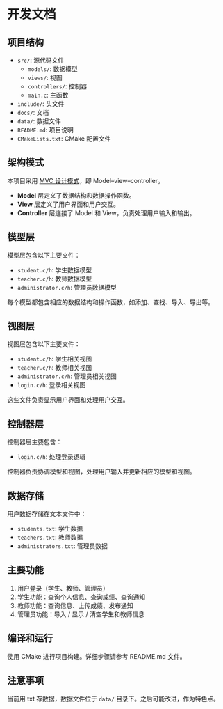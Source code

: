 # 开发文档

## 项目结构

- `src/`: 源代码文件
    - `models/`: 数据模型
    - `views/`: 视图
    - `controllers/`: 控制器
    - `main.c`: 主函数
- `include/`: 头文件
- `docs/`: 文档
- `data/`: 数据文件
- `README.md`: 项目说明
- `CMakeLists.txt`: CMake 配置文件

## 架构模式

本项目采用 [MVC 设计模式](https://zh.wikipedia.org/zh-cn/MVC)，即 Model–view–controller。

- **Model** 层定义了数据结构和数据操作函数。
- **View** 层定义了用户界面和用户交互。
- **Controller** 层连接了 Model 和 View，负责处理用户输入和输出。

## 模型层

模型层包含以下主要文件：

- `student.c/h`: 学生数据模型
- `teacher.c/h`: 教师数据模型
- `administrator.c/h`: 管理员数据模型

每个模型都包含相应的数据结构和操作函数，如添加、查找、导入、导出等。

## 视图层

视图层包含以下主要文件：

- `student.c/h`: 学生相关视图
- `teacher.c/h`: 教师相关视图
- `administrator.c/h`: 管理员相关视图
- `login.c/h`: 登录相关视图

这些文件负责显示用户界面和处理用户交互。

## 控制器层

控制器层主要包含：

- `login.c/h`: 处理登录逻辑

控制器负责协调模型和视图，处理用户输入并更新相应的模型和视图。

## 数据存储

用户数据存储在文本文件中：

- `students.txt`: 学生数据
- `teachers.txt`: 教师数据
- `administrators.txt`: 管理员数据

## 主要功能

1. 用户登录（学生、教师、管理员）
2. 学生功能：查询个人信息、查询成绩、查询通知
3. 教师功能：查询信息、上传成绩、发布通知
4. 管理员功能：导入 / 显示 / 清空学生和教师信息

## 编译和运行

使用 CMake 进行项目构建。详细步骤请参考 README.md 文件。

## 注意事项

当前用 txt 存数据，数据文件位于 `data/` 目录下。之后可能改进，作为特色点。
